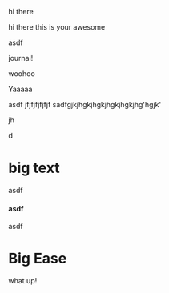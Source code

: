 hi there

hi there this is your awesome&#x20;

asdf

journal!

woohoo

Yaaaaa

asdf jfjfjfjfjfjf sadfgjkjhgkjhgkjhgkjhgkjhg'hgjk'



jh

d

# big text

asdf

#### asdf

asdf

# Big Ease

what up!